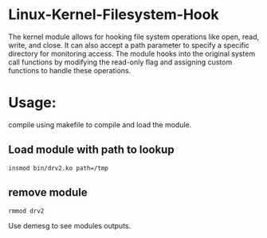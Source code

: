 # Linux-Kernel-Filesystem-Hook
The kernel module allows for hooking file system operations like open, read, write, and close. It can also accept a path parameter to specify a specific directory for monitoring access. The module hooks into the original system call functions by modifying the read-only flag and assigning custom functions to handle these operations.

# Usage:
compile using makefile to compile and load the module.

## Load module with path to lookup
```
insmod bin/drv2.ko path=/tmp
```

## remove module
```
rmmod drv2
```

Use demesg to see modules outputs.
